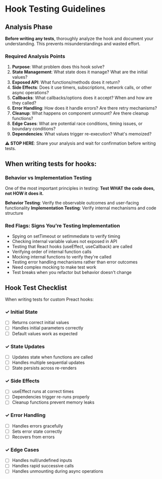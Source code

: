 # Hook Testing Guidelines

## Analysis Phase

**Before writing any tests**, thoroughly analyze the hook and document your understanding. This prevents misunderstandings and wasted effort.

### Required Analysis Points

1. **Purpose**: What problem does this hook solve?
2. **State Management**: What state does it manage? What are the initial values?
3. **Exposed API**: What functions/methods does it return?
4. **Side Effects**: Does it use timers, subscriptions, network calls, or other async operations?
5. **Callbacks**: What callbacks/options does it accept? When and how are they called?
6. **Error Handling**: How does it handle errors? Are there retry mechanisms?
7. **Cleanup**: What happens on component unmount? Are there cleanup functions?
8. **Edge Cases**: What are potential race conditions, timing issues, or boundary conditions?
9. **Dependencies**: What values trigger re-execution? What's memoized?

**⚠️ STOP HERE**: Share your analysis and wait for confirmation before writing tests.

## When writing tests for hooks:

### Behavior vs Implementation Testing

One of the most important principles in testing: **Test WHAT the code does, not HOW it does it.**

**Behavior Testing**: Verify the observable outcomes and user-facing functionality
**Implementation Testing**: Verify internal mechanisms and code structure

### Red Flags: Signs You're Testing Implementation

- Spying on setTimeout or setImmediate to verify timing
- Checking internal variable values not exposed in API
- Testing that React hooks (useEffect, useCallback) are called
- Verifying order of internal function calls
- Mocking internal functions to verify they're called
- Testing error handling mechanisms rather than error outcomes
- Need complex mocking to make test work
- Test breaks when you refactor but behavior doesn't change

## Hook Test Checklist

When writing tests for custom Preact hooks:

### ✓ Initial State

- [ ] Returns correct initial values
- [ ] Handles initial parameters correctly
- [ ] Default values work as expected

### ✓ State Updates

- [ ] Updates state when functions are called
- [ ] Handles multiple sequential updates
- [ ] State persists across re-renders

### ✓ Side Effects

- [ ] useEffect runs at correct times
- [ ] Dependencies trigger re-runs properly
- [ ] Cleanup functions prevent memory leaks

### ✓ Error Handling

- [ ] Handles errors gracefully
- [ ] Sets error state correctly
- [ ] Recovers from errors

### ✓ Edge Cases

- [ ] Handles null/undefined inputs
- [ ] Handles rapid successive calls
- [ ] Handles unmounting during async operations
